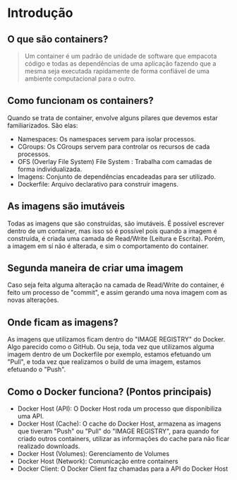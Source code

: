 # Introdução

## O que são containers?

> Um container é um padrão de unidade de software
> que empacota código e todas as dependências de
> uma aplicação fazendo que a mesma seja executada
> rapidamente de forma confiável de uma ambiente
> computacional para o outro.

## Como funcionam os containers?

Quando se trata de container, envolve alguns pilares que devemos estar
familiarizados. São elas:

- Namespaces: Os namespaces servem para isolar processos.
- CGroups: Os CGroups servem para controlar os recursos de cada processos.
- OFS (Overlay File System) File System : Trabalha com camadas de forma individualizada.
- Imagens: Conjunto de dependências encadeadas para ser utilizado.
- Dockerfile: Arquivo declarativo para construir imagens.

## As imagens são imutáveis

Todas as imagens que são construídas, são imutáveis. É possível escrever dentro de um container, mas isso só é possível pois quando a imagem é construída, é criada uma camada de Read/Write (Leitura e Escrita). Porém, a imagem em sí não é alterada, e sim o comportamento do container.

## Segunda maneira de criar uma imagem

Caso seja feita alguma alteração na camada de Read/Write do container, é feito um processo de "commit", e assim gerando uma nova imagem com as novas alterações.

## Onde ficam as imagens?

As imagens que utilizamos ficam dentro do "IMAGE REGISTRY" do Docker. Algo parecido como o GitHub. Ou seja, toda vez que utilizamos alguma imagem dentro de um Dockerfile por exemplo, estamos efetuando um "Pull", e toda vez que realizamos o build de uma imagem, estamos efetuando o "Push".

## Como o Docker funciona? (Pontos principais)

- Docker Host (API): O Docker Host roda um processo que disponibiliza uma API.
- Docker Host (Cache): O cache do Docker Host, armazena as imagens que tiveram "Push" ou "Pull" do "IMAGE REGISTRY", para quando for criado outros containers, utilizar as informações do cache para não ficar realizado downloads.
- Docker Host (Volumes): Gerenciamento de Volumes
- Docker Host (Network): Comunicação entre containers
- Docker Client: O Docker Client faz chamadas para a API do Docker Host
